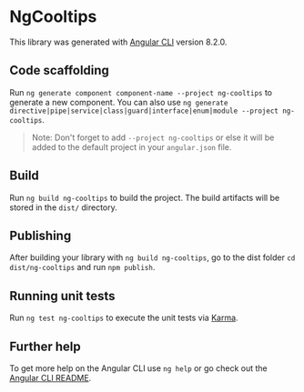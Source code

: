 # NgCooltips

This library was generated with [Angular CLI](https://github.com/angular/angular-cli) version 8.2.0.

## Code scaffolding

Run `ng generate component component-name --project ng-cooltips` to generate a new component. You can also use `ng generate directive|pipe|service|class|guard|interface|enum|module --project ng-cooltips`.
> Note: Don't forget to add `--project ng-cooltips` or else it will be added to the default project in your `angular.json` file. 

## Build

Run `ng build ng-cooltips` to build the project. The build artifacts will be stored in the `dist/` directory.

## Publishing

After building your library with `ng build ng-cooltips`, go to the dist folder `cd dist/ng-cooltips` and run `npm publish`.

## Running unit tests

Run `ng test ng-cooltips` to execute the unit tests via [Karma](https://karma-runner.github.io).

## Further help

To get more help on the Angular CLI use `ng help` or go check out the [Angular CLI README](https://github.com/angular/angular-cli/blob/master/README.md).
